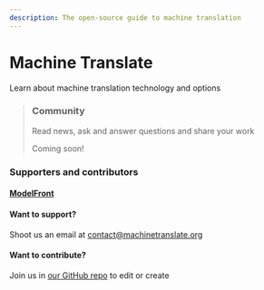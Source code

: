 ```yaml
---
description: The open-source guide to machine translation
---
```


# Machine Translate

Learn about machine translation technology and options

> ### Community
>
> Read news, ask and answer questions and share your work
>
> Coming soon!

### Supporters and contributors

#### [ModelFront](https://modelfront.com)

#### Want to support?

Shoot us an email at [contact@machinetranslate.org](mailto:contact@machinetranslate.org)

#### Want to contribute?

Join us in [our GitHub repo](https://github.com/machinetranslate/machinetranslate.org/) to edit or create

